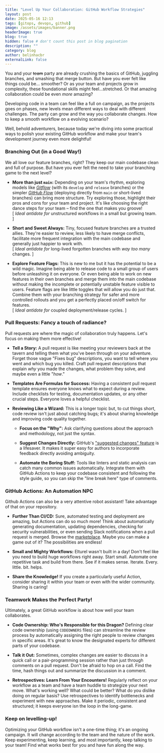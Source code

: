```yaml
---
title: "Level Up Your Collaboration: GitHub Workflow Strategies"
layout: post
date: 2025-05-16 12:13
tags: [gitops, devops, github]
image: /assets/images/banner.png
headerImage: true
blog: true
hidden: false # don't count this post in blog pagination
description: ""
category: blog
author: belinhacbr
externalLink: false
---
```


You and your ~~team~~ party are already crushing the basics of GitHub, juggling branches, and smashing that merge button. But have you ever felt like things could be… smoother? Or as your team and projects grow in complexity, these foundational skills might feel...stretched. Or that amazing collaboration could be even *more* amazing?

Developing code in a team can feel like a full on campaign, as the projects goes on phases, new levels mean different ways to deal with different challenges. The party can grow and the way you collaborate changes. How to keep a smooth workflow on a evolving scenario?

Well, behold adventurers, because today we're diving into some practical ways to polish your existing GitHub workflow and make your team's development journey even more delightful!

### Branching Out (in a Good Way!)

We all love our feature branches, right? They keep our main codebase clean and full of purpose. But have you ever felt the need to take your branching game to the next level?

* **More than just `main`:** Depending on your team's rhythm, exploring models like [*Gitflow*](https://www.atlassian.com/git/tutorials/comparing-workflows/gitflow-workflow) (with its `develop` and `release` branches) or the simpler [*GitHub Flow*](https://docs.github.com/en/get-started/using-github/github-flow) (deploying directly from `main` or short-lived branches) can bring more structure. Try exploring those, highlight their pros and cons for your team and project. It's like choosing the right dance steps for your team – find the one that makes you groove!<br>
   [ *Ideal antidote for* unstructured workflows in a small but growing team. ]

* **Short and Sweet Always:** Tiny, focused feature branches are a trusted allies. They're easier to review, less likely to have merge conflicts, facilitate more frequent integration with the main codebase and generally just happier to work with.<br>
    [ *Ideal antidote for* long-lived forgotten branches with *way too many* changes. ]

* **Explore Feature Flags:** This is new to me but it has the potential to be a wild magic. Imagine being able to release code to a small group of users before unleashing it on everyone. Or even being able to work on new features in their own branches and merge them into the main codebase without making the incomplete or potentially unstable feature visible to users. Feature flags are like little toggles that will allow you do just that. Combine them with your branching strategy for safer and more controlled rollouts and you get a perfectly placed on/off switch for features.<br>
    [ *Ideal antidote for* coupled deployment/release cycles. ]

### Pull Requests: Fancy a touch of radiance?

Pull requests are where the magic of collaboration truly happens. Let's focus on making them more effective!

* **Tell a Story:** A pull request is like meeting your reviewers back at the tavern and telling them what you've been through on your adventure. Forget those vague "Fixes bug" descriptions, you want to tell where you went and which bug you killed. Craft pull request descriptions that explain *why* you made the changes, what problem they solve, and maybe even a little "*how*."

* **Templates Are Formulas for Success:** Having a consistent pull request template ensures everyone knows what to expect during a review. Include checklists for testing, documentation updates, or any other crucial steps. Everyone loves a helpful checklist.

* **Reviewing Like a Wizard:** This is a longer topic but, to cut things short, code review isn't just about catching bugs; it's about sharing knowledge and improving code quality together.
    * **Focus on the "Why":** Ask clarifying questions about the approach and methodology, not just the syntax.

    * **Suggest Changes Directly:** GitHub's ["suggested changes" feature](https://docs.github.com/en/pull-requests/collaborating-with-pull-requests/reviewing-changes-in-pull-requests/incorporating-feedback-in-your-pull-request) is a lifesaver. It makes it super easy for authors to incorporate feedback directly avoiding ambiguity.

    * **Automate the Boring Stuff:** Tools like linters and static analysis can catch many common issues automatically. Integrate them with GitHub Actions to keep your codebase consistent and following the style guide, so you can skip the "line break here" type of comments.

### GitHub Actions: An Automation NPC

Github Actions can also be a very attentive robot assistant! Take advantage of that on your repository.

* **Further Than CI/CD:** Sure, automated testing and deployment are amazing, but Actions can do so much more! Think about automatically generating documentation, updating dependencies, checking for security vulnerabilities, or even sending Slack notifications when a pull request is merged. Browse the [marketplace](https://github.com/marketplace?type=actions). Maybe you can make a game out of it? The possibilities are endless!

* **Small and Mighty Workflows:** Elturel wasn't built in a day! Don't feel like you need to build huge workflows right away. Start small. Automate one repetitive task and build from there. See if it makes sense. Iterate. Every. little. bit. helps.

* **Share the Knowledge!** If you create a particularly useful Action, consider sharing it within your team or even with the wider community. Sharing is caring!

### Teamwork Makes the Perfect Party!

Ultimately, a great GitHub workflow is about how well your team collaborates.

* **Code Ownership: Who's Responsible for this Dragon?** Defining clear code ownership (using `CODEOWNERS` files) can streamline the review process by automatically assigning the right people to review changes in specific areas. It's great to know the designated experts for different parts of your codebase.

* **Talk it Out:** Sometimes, complex changes are easier to discuss in a quick call or a pair-programming session rather than just through comments on a pull request. Don't be afraid to hop on a call. Find the time, hash things out and summarize the discussion in a comment.

* **Retrospectives: Learn From Your Encounters!** Regularly reflect on your workflow as a team and have a team huddle to strategize your next move. What's working well? What could be better? What do you dislike doing on regular basis? Use retrospectives to identify bottlenecks and experiment with new approaches. Make it periodic, consistent and structured; it keeps everyone isn the loop in the long-game.

### Keep on levelling-up!

Optimizing your GitHub workflow isn't a one-time thing; it's an ongoing campaign. It will change according to the team and the nature of the work. Keep experimenting, keep learning, and most importantly, keep talking to your team! Find what works best for you and have fun along the way.
